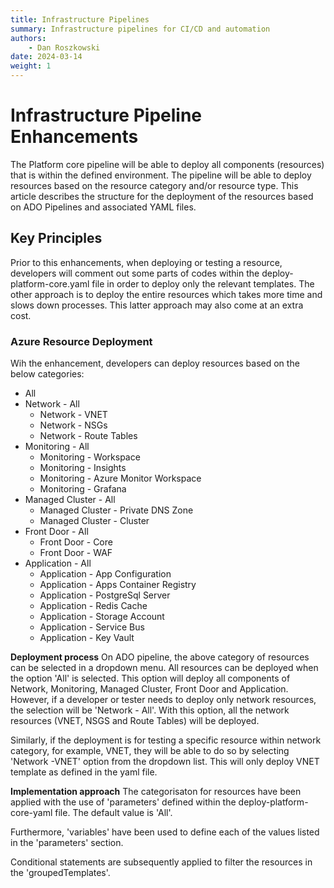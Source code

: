 ```yaml
---
title: Infrastructure Pipelines
summary: Infrastructure pipelines for CI/CD and automation
authors:
    - Dan Roszkowski
date: 2024-03-14
weight: 1
---
```


# Infrastructure Pipeline Enhancements

The Platform core pipeline will be able to deploy all components (resources) that is within the defined environment. The pipeline will be able to deploy resources based on the resource category and/or resource type. This article describes the structure for the deployment of the resources based on ADO Pipelines and associated YAML files.

## **Key Principles** 

Prior to this enhancements, when deploying or testing a resource, developers will comment out some parts of codes within the deploy-platform-core.yaml file in order to deploy only the relevant templates. The other approach is to deploy the entire resources which takes more time and slows down processes. This latter approach may also come at an extra cost. 

### Azure Resource Deployment 

Wih the enhancement, developers can deploy resources based on the below categories:
 - All
 - Network - All
      - Network - VNET
      - Network - NSGs
      - Network - Route Tables
 - Monitoring - All
      - Monitoring - Workspace
      - Monitoring - Insights
      - Monitoring - Azure Monitor Workspace
      - Monitoring - Grafana
 - Managed Cluster - All
      - Managed Cluster - Private DNS Zone
      - Managed Cluster - Cluster
 - Front Door - All
      - Front Door - Core
      - Front Door - WAF
 - Application - All
      - Application - App Configuration
      - Application - Apps Container Registry
      - Application - PostgreSql Server
      - Application - Redis Cache
      - Application - Storage Account
      - Application - Service Bus
      - Application - Key Vault

**Deployment process**
On ADO pipeline, the above category of resources can be selected in a dropdown menu. All resources can be deployed when the option 'All' is selected. This option will deploy all components of Network, Monitoring, Managed Cluster, Front Door and Application. 
However, if a developer or tester needs to deploy only network resources, the selection will be 'Network - All'. With this option, all the network resources (VNET, NSGS and Route Tables) will be deployed.

Similarly, if the deployment is for testing a specific resource within network category, for example, VNET, they will be able to do so by selecting 'Network -VNET' option from the dropdown list. This will only deploy VNET template as defined in the yaml file.

**Implementation approach**
The categorisaton for resources have been applied with the use of 'parameters' defined within the deploy-platform-core-yaml file. The default value is 'All'.

Furthermore, 'variables' have been used to define each of the values listed in the 'parameters' section. 

Conditional statements are subsequently applied to filter the resources in the 'groupedTemplates'.
